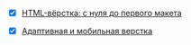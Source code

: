 - [X] [HTML-вёрстка: с нуля до первого макета](https://github.com/TomSG03/html-layout/tree/main)
- [x] [Адаптивная и мобильная верстка](https://github.com/TomSG03/MQ30Diplom)

